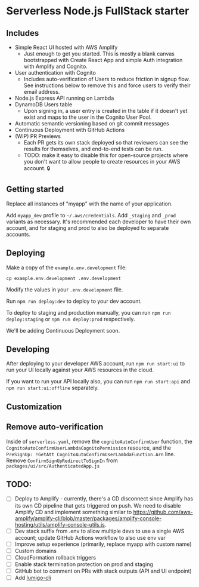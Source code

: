 # Serverless Node.js FullStack starter

## Includes

* Simple React UI hosted with AWS Amplify
  * Just enough to get you started. This is mostly a blank canvas bootstrapped with Create React App and simple Auth integration with Amplify and Cognito.
* User authentication with Cognito
  * Includes auto-verification of Users to reduce friction in signup flow. See instructions below to remove this and force users to verify their email address.
* Node.js Express API running on Lambda
* DynamoDB Users table
  * Upon signing in, a user entry is created in the table if it doesn't yet exist and maps to the user in the Cognito User Pool.
* Automatic semantic versioning based on git commit messages
* Continuous Deployment with GitHub Actions
* (WIP) PR Previews
  * Each PR gets its own stack deployed so that reviewers can see the results for themselves, and end-to-end tests can be run.
  * TODO: make it easy to disable this for open-source projects where you don't want to allow people to create resources in your AWS account. 🔒

## Getting started

Replace all instances of "myapp" with the name of your application.

Add `myapp_dev` profile to `~/.aws/credentials`. Add `_staging` and `_prod` variants as necessary. It's recommended each developer to have their own account, and for staging and prod to also be deployed to separate accounts.

## Deploying

Make a copy of the `example.env.development` file:

```shell
cp example.env.development .env.development
```

Modify the values in your `.env.development` file.

Run `npm run deploy:dev` to deploy to your dev account.

To deploy to staging and production manually, you can run `npm run deploy:staging` or `npm run deploy:prod` respectively.

We'll be adding Continuous Deployment soon.

## Developing

After deploying to your developer AWS account, run `npm run start:ui` to run your UI locally against your AWS resources in the cloud.

If you want to run your API locally also, you can run `npm run start:api` and `npm run start:ui:offline` separately.

## Customization

## Remove auto-verification

Inside of `serverless.yaml`, remove the `cognitoAutoConfirmUser` function, the `CognitoAutoConfirmUserLambdaCognitoPermission` resource, and the `PreSignUp: !GetAtt CognitoAutoConfirmUserLambdaFunction.Arn` line. Remove `ConfirmSignUpRedirectToSignIn` from `packages/ui/src/AuthenticatedApp.js`

## TODO:
- [ ] Deploy to Amplify - currently, there's a CD disconnect since Amplify has its own CD pipeline that gets triggered on push. We need to disable Amplify CD and implement something similar to https://github.com/aws-amplify/amplify-cli/blob/master/packages/amplify-console-hosting/utils/amplify-console-utils.js.
- [ ] Dev stack suffix from .env to allow multiple devs to use a single AWS account; update GitHub Actions workflow to also use env var
- [ ] Improve setup experience (primarily, replace myapp with custom name)
- [ ] Custom domains
- [ ] CloudFormation rollback triggers
- [ ] Enable stack termination protection on prod and staging
- [ ] GitHub bot to comment on PRs with stack outputs (API and UI endpoint)
- [ ] Add [lumigo-cli](https://www.npmjs.com/package/lumigo-cli)